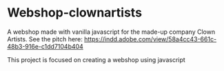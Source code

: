# Webshop-clownartists

A webshop made with vanilla javascript for the made-up company Clown Artists.
See the pitch here: https://indd.adobe.com/view/58a4cc43-661c-48b3-916e-c1dd7104b404

This project is focused on creating a webshop using javascript
